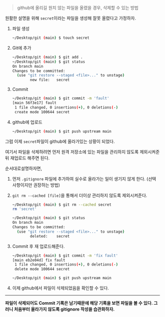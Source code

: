 > github에 올리길 원치 않는 파일을 올렸을 경우, 삭제할 수 있는 방법

원활한 설명을 위해 `secret`이라는 파일을 생성해 잘못 올렸다고 가정하자.

1. 파일 생성

   ```bash
   ~/Desktop/git (main) $ touch secret
   ```

2. Git에 추가

   ```bash
   ~/Desktop/git (main) $ git add .
   ~/Desktop/git (main) $ git status
   On branch main
   Changes to be committed:
     (use "git restore --staged <file>..." to unstage)
           new file:   secret
   ```

3. Commit

   ```bash
   ~/Desktop/git (main) $ git commit -m 'fault'
   [main 56f3e17] fault
    1 file changed, 0 insertions(+), 0 deletions(-)
    create mode 100644 secret
   ```

4. github에 업로드

   ```bash
   ~/Desktop/git (main) $ git push upstream main
   ```

그럼 이제  `secret`파일이 github에 올라가있는 상황이 되었다.

여기서 파일을 삭제하려면 먼저 원격 저장소에 있는 파일을 관리하지 않도록 제외시켜준 뒤 재업로드 해주면 된다.

순서대로설명하자면,

1. 먼저 `.gitignore` 파일에 추가하여 실수로 올라가는 일이 생기지 않게 한다. (선택사항이지만 권장하는 방법)

2. `git rm --cached [file]`을 통해서 더이상 관리하지 않도록 제외시켜준다.

   ```bash
   ~/Desktop/git (main) $ git rm --cached secret
   rm 'secret'
   
   ~/Desktop/git (main) $ git status
   On branch main
   Changes to be committed:
     (use "git restore --staged <file>..." to unstage)
           deleted:    secret
   ```

3. Commit 후 재 업로드해준다.

   ```bash
   ~/Desktop/git (main) $ git commit -m 'fix fault'
   [main eb2e04d] fix fault
    1 file changed, 0 insertions(+), 0 deletions(-)
    delete mode 100644 secret
   
   ~/Desktop/git (main) $ git push upstream main
   ```

4. 이제 github에서 파일이 삭제되었음을 확인할 수 있다.

------

**파일이 삭제되어도 Commit 기록은 남기때문에 해당 기록을 보면 파일을 볼 수 있다. 그러니 처음부터 올라가지 않도록 gitignore 작성을 습관화하자.**